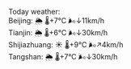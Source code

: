 Today weather:  
Beijing: 🌦   🌡️+7°C 🌬️↓11km/h  
Tianjin: 🌦   🌡️+6°C 🌬️↓30km/h  
Shijiazhuang: ☀️   🌡️+9°C 🌬️↗4km/h  
Tangshan: 🌦   🌡️+7°C 🌬️↓30km/h  
